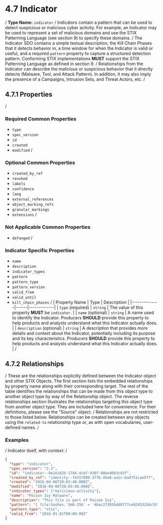# 4.7 Indicator
/
**Type Name:** `indicator`
/
Indicators contain a pattern that can be used to detect suspicious or malicious cyber activity. For example, an Indicator may be used to represent a set of malicious domains and use the STIX Patterning Language (see section 9) to specify these domains.
/
The Indicator SDO contains a simple textual description, the Kill Chain Phases that it detects behavior in, a time window for when the Indicator is valid or useful, and a required `pattern` property to capture a structured detection pattern. Conforming STIX implementations **MUST** support the STIX Patterning Language as defined in section 9.
/
Relationships from the Indicator can describe the malicious or suspicious behavior that it directly detects (Malware, Tool, and Attack Pattern). In addition, it may also imply the presence of a Campaigns, Intrusion Sets, and Threat Actors, etc.
/
## 4.7.1 Properties
/
### Required Common Properties
- `type`
- `spec_version`
- `id`
- `created`
- `modified`
/
### Optional Common Properties
- `created_by_ref`
- `revoked`
- `labels`
- `confidence`
- `lang`
- `external_references`
- `object_marking_refs`
- `granular_markings`
- `extensions`
/
### Not Applicable Common Properties
- `defanged`
/
### Indicator Specific Properties
- `name`
- `description`
- `indicator_types`
- `pattern`
- `pattern_type`
- `pattern_version`
- `valid_from`
- `valid_until`
- `kill_chain_phases`
/
| Property Name | Type | Description |
|--------------|------|-------------|
| `type` (required) | `string` | The value of this property **MUST** be `indicator`. |
| `name` (optional) | `string` | A name used to identify the Indicator. Producers **SHOULD** provide this property to help products and analysts understand what this Indicator actually does. |
| `description` (optional) | `string` | A description that provides more details and context about the Indicator, potentially including its purpose and its key characteristics. Producers **SHOULD** provide this property to help products and analysts understand what this Indicator actually does. |
/
## 4.7.2 Relationships
/
These are the relationships explicitly defined between the Indicator object and other STIX Objects. The first section lists the embedded relationships by property name along with their corresponding target. The rest of the table identifies the relationships that can be made from this object type to another object type by way of the Relationship object. The reverse relationships section illustrates the relationships targeting this object type from another object type. They are included here for convenience. For their definitions, please see the "Source" object.
/
Relationships are not restricted to those listed below. Relationships can be created between any objects using the `related-to` relationship type or, as with open vocabularies, user-defined names.
/
### Examples
/
Indicator itself, with context:
/
```json
{
  "type": "indicator",
  "spec_version": "2.1",
  "id": "indicator--8e2e2d2b-17d4-4cbf-938f-98ee46b3cd3f",
  "created_by_ref": "identity--f431f809-377b-45e0-aa1c-6a4751cae5ff",
  "created": "2016-04-06T20:03:48.000Z",
  "modified": "2016-04-06T20:03:48.000Z",
  "indicator_types": ["malicious-activity"],
  "name": "Poison Ivy Malware",
  "description": "This file is part of Poison Ivy",
  "pattern": "[ file:hashes.'SHA-256' = '4bac27393bdd9777ce02453256c5577cd02275510b2227f473d03f533924f877' ]",
  "pattern_type": "stix",
  "valid_from": "2016-01-01T00:00:00Z"
}
``` 